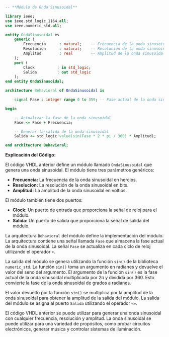 ```vhdl
-- **Módulo de Onda Sinusoidal**

library ieee;
use ieee.std_logic_1164.all;
use ieee.numeric_std.all;

entity OndaSinusoidal es
    generic (
        Frecuencia      : natural;    -- Frecuencia de la onda sinusoidal
        Resolucion      : natural;    -- Resolución de la onda sinusoidal
        Amplitud        : real        -- Amplitud de la onda sinusoidal
    );
    port (
        Clock          : in std_logic;
        Salida         : out std_logic
    );
end entity OndaSinusoidal;

architecture Behavioral of OndaSinusoidal is

    signal Fase : integer range 0 to 359; -- Fase actual de la onda sinusoidal

begin

    -- Actualizar la fase de la onda sinusoidal
    Fase <= Fase + Frecuencia;

    -- Generar la salida de la onda sinusoidal
    Salida <= std_logic'value(sin(Fase * 2 * pi / 360) * Amplitud);

end architecture Behavioral;
```

**Explicación del Código:**

El código VHDL anterior define un módulo llamado `OndaSinusoidal` que genera una onda sinusoidal. El módulo tiene tres parámetros genéricos:

* **Frecuencia:** La frecuencia de la onda sinusoidal en hercios.
* **Resolucion:** La resolución de la onda sinusoidal en bits.
* **Amplitud:** La amplitud de la onda sinusoidal en voltios.

El módulo también tiene dos puertos:

* **Clock:** Un puerto de entrada que proporciona la señal de reloj para el módulo.
* **Salida:** Un puerto de salida que proporciona la señal de salida del módulo.

La arquitectura `Behavioral` del módulo define la implementación del módulo. La arquitectura contiene una señal llamada `Fase` que almacena la fase actual de la onda sinusoidal. La señal `Fase` se actualiza en cada ciclo de reloj utilizando el operador `+`.

La salida del módulo se genera utilizando la función `sin()` de la biblioteca `numeric_std`. La función `sin()` toma un argumento en radianes y devuelve el valor del seno del argumento. El argumento de la función `sin()` es la fase actual de la onda sinusoidal multiplicada por 2π y dividida por 360. Esto convierte la fase de la onda sinusoidal de grados a radianes.

El valor devuelto por la función `sin()` se multiplica por la amplitud de la onda sinusoidal para obtener la amplitud de la salida del módulo. La salida del módulo se asigna al puerto `Salida` utilizando el operador `<=`.

El código VHDL anterior se puede utilizar para generar una onda sinusoidal con cualquier frecuencia, resolución y amplitud. La onda sinusoidal se puede utilizar para una variedad de propósitos, como probar circuitos electrónicos, generar música y controlar sistemas de iluminación.